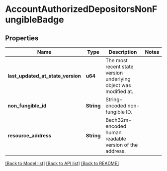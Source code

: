 # AccountAuthorizedDepositorsNonFungibleBadge

## Properties

Name | Type | Description | Notes
------------ | ------------- | ------------- | -------------
**last_updated_at_state_version** | **u64** | The most recent state version underlying object was modified at. | 
**non_fungible_id** | **String** | String-encoded non-fungible ID. | 
**resource_address** | **String** | Bech32m-encoded human readable version of the address. | 

[[Back to Model list]](../README.md#documentation-for-models) [[Back to API list]](../README.md#documentation-for-api-endpoints) [[Back to README]](../README.md)


